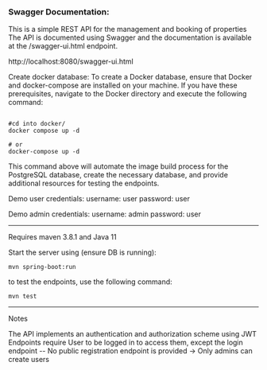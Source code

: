 ### Swagger Documentation:

This is a simple REST API for the management and booking of properties
The API is documented using Swagger and the documentation is available at the /swagger-ui.html endpoint.

http://localhost:8080/swagger-ui.html


Create docker database:
To create a Docker database, ensure that Docker and docker-compose are installed on your machine. If you have these prerequisites, navigate to the Docker directory and execute the following command:
```shell script

#cd into docker/
docker compose up -d

# or
docker-compose up -d

```
This command above will automate the image build process for the PostgreSQL database, create the necessary database, and provide additional resources for testing the endpoints.

Demo user credentials:
username: user
password: user

Demo admin credentials:
username: admin
password: user


___________________________

Requires maven 3.8.1 and Java 11

Start the server using (ensure DB is running):
```shell script
mvn spring-boot:run
```

to test the endpoints, use the following command:
```shell script
mvn test
```

---------------------------

Notes

The API implements an authentication and authorization scheme using JWT
Endpoints require User to be logged in to access them, except the login endpoint
-- No public registration endpoint is provided -> Only admins can create users


 

